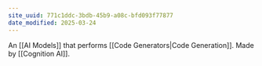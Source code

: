 ```yaml
---
site_uuid: 771c1ddc-3bdb-45b9-a08c-bfd093f77877
date_modified: 2025-03-24
---
```



An [[AI Models]] that performs [[Code Generators|Code Generation]].  Made by [[Cognition AI]].
